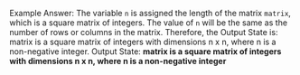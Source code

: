 Example Answer: 
The variable `n` is assigned the length of the matrix `matrix`, which is a square matrix of integers. The value of `n` will be the same as the number of rows or columns in the matrix. Therefore, the Output State is: matrix is a square matrix of integers with dimensions n x n, where n is a non-negative integer.
Output State: **matrix is a square matrix of integers with dimensions n x n, where n is a non-negative integer**